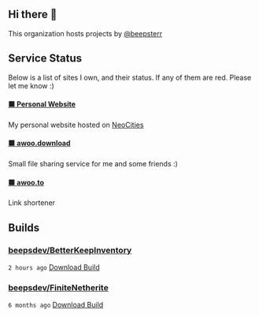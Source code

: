 ## Hi there 👋

This organization hosts projects by [@beepsterr](https://github.com/BeepSterr)
## Service Status
Below is a list of sites I own, and their status. 
If any of them are red. Please let me know :)


#### [🟩 Personal Website](https://beeps.dev)

My personal website hosted on [NeoCities](https://neocities.org/)
#### [🟩 awoo.download](https://awoo.download)

Small file sharing service for me and some friends :)
#### [🟩 awoo.to](https://awoo.to/shorten)

Link shortener

## Builds
### [beepsdev/BetterKeepInventory](https://github.com/beepsdev/BetterKeepInventory)

`2 hours ago` [Download Build](https://github.com/beepsdev/BetterKeepInventory/suites/9040811189/artifacts/417659073)
### [beepsdev/FiniteNetherite](https://github.com/beepsdev/FiniteNetherite)

`6 months ago` [Download Build](https://github.com/beepsdev/FiniteNetherite/suites/6362450050/artifacts/229833502)

